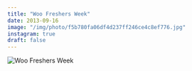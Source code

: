 ```yaml
---
title: "Woo Freshers Week"
date: 2013-09-16
image: "/img/photo/f5b780fa06df4d237ff246ce4c8ef776.jpg"
instagram: true
draft: false
---
```


![Woo Freshers Week](/img/photo/f5b780fa06df4d237ff246ce4c8ef776.jpg)
